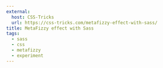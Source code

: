 ```yaml
---
external:
  host: CSS-Tricks
  url: https://css-tricks.com/metafizzy-effect-with-sass/
title: MetaFizzy effect with Sass
tags:
  - sass
  - css
  - metafizzy
  - experiment
---
```

